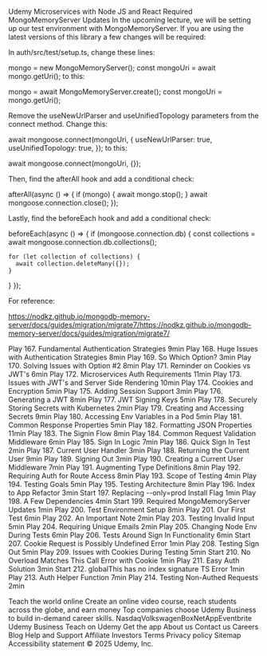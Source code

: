 Udemy
Microservices with Node JS and React
Required MongoMemoryServer Updates
In the upcoming lecture, we will be setting up our test environment with MongoMemoryServer. If you are using the latest versions of this library a few changes will be required:

In auth/src/test/setup.ts, change these lines:

  mongo = new MongoMemoryServer();
  const mongoUri = await mongo.getUri();
to this:

  mongo = await MongoMemoryServer.create();
  const mongoUri = mongo.getUri();


Remove the useNewUrlParser and useUnifiedTopology parameters from the connect method. Change this:

  await mongoose.connect(mongoUri, {
    useNewUrlParser: true,
    useUnifiedTopology: true,
  });
to this:

  await mongoose.connect(mongoUri, {});


Then, find the afterAll hook and add a conditional check:

afterAll(async () => {
  if (mongo) {
    await mongo.stop();
  }
  await mongoose.connection.close();
});


Lastly, find the beforeEach hook and add a conditional check:

beforeEach(async () => {
  if (mongoose.connection.db) {
    const collections = await mongoose.connection.db.collections();
 
    for (let collection of collections) {
      await collection.deleteMany({});
    }
  }
});


For reference:

https://nodkz.github.io/mongodb-memory-server/docs/guides/migration/migrate7/https://nodkz.github.io/mongodb-memory-server/docs/guides/migration/migrate7/




Play
167. Fundamental Authentication Strategies
9min
Play
168. Huge Issues with Authentication Strategies
8min
Play
169. So Which Option?
3min
Play
170. Solving Issues with Option #2
8min
Play
171. Reminder on Cookies vs JWT's
6min
Play
172. Microservices Auth Requirements
11min
Play
173. Issues with JWT's and Server Side Rendering
10min
Play
174. Cookies and Encryption
5min
Play
175. Adding Session Support
3min
Play
176. Generating a JWT
8min
Play
177. JWT Signing Keys
5min
Play
178. Securely Storing Secrets with Kubernetes
2min
Play
179. Creating and Accessing Secrets
9min
Play
180. Accessing Env Variables in a Pod
5min
Play
181. Common Response Properties
5min
Play
182. Formatting JSON Properties
11min
Play
183. The Signin Flow
8min
Play
184. Common Request Validation Middleware
6min
Play
185. Sign In Logic
7min
Play
186. Quick Sign In Test
2min
Play
187. Current User Handler
3min
Play
188. Returning the Current User
9min
Play
189. Signing Out
3min
Play
190. Creating a Current User Middleware
7min
Play
191. Augmenting Type Definitions
8min
Play
192. Requiring Auth for Route Access
8min
Play
193. Scope of Testing
4min
Play
194. Testing Goals
5min
Play
195. Testing Architecture
8min
Play
196. Index to App Refactor
3min
Start
197. Replacing --only=prod Install Flag
1min
Play
198. A Few Dependencies
4min
Start
199. Required MongoMemoryServer Updates
1min
Play
200. Test Environment Setup
8min
Play
201. Our First Test
6min
Play
202. An Important Note
2min
Play
203. Testing Invalid Input
5min
Play
204. Requiring Unique Emails
2min
Play
205. Changing Node Env During Tests
6min
Play
206. Tests Around Sign In Functionality
6min
Start
207. Cookie Request is Possibly Undefined Error
1min
Play
208. Testing Sign Out
5min
Play
209. Issues with Cookies During Testing
5min
Start
210. No Overload Matches This Call Error with Cookie
1min
Play
211. Easy Auth Solution
3min
Start
212. globalThis has no index signature TS Error
1min
Play
213. Auth Helper Function
7min
Play
214. Testing Non-Authed Requests
2min




















































Teach the world online
Create an online video course, reach students across the globe, and earn money
Top companies choose Udemy Business to build in-demand career skills.
NasdaqVolkswagenBoxNetAppEventbrite
Udemy Business
Teach on Udemy
Get the app
About us
Contact us
Careers
Blog
Help and Support
Affiliate
Investors
Terms
Privacy policy
Sitemap
Accessibility statement
© 2025 Udemy, Inc.
